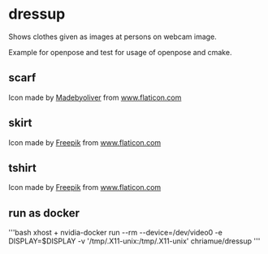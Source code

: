 # dressup
Shows clothes given as images at persons on webcam image.

Example for openpose and test for usage of openpose and cmake.

## scarf
Icon made by [Madebyoliver](https://www.flaticon.com/authors/madebyoliver) from www.flaticon.com

## skirt
Icon made by [Freepik](https://www.flaticon.com/authors/freepik) from www.flaticon.com

## tshirt
Icon made by [Freepik](https://www.flaticon.com/authors/freepik) from www.flaticon.com

## run as docker
'''bash
xhost +
nvidia-docker run --rm --device=/dev/video0 -e DISPLAY=$DISPLAY -v '/tmp/.X11-unix:/tmp/.X11-unix' chriamue/dressup
'''